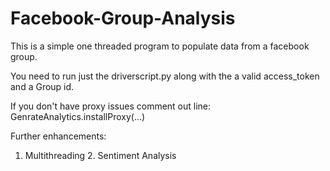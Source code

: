 Facebook-Group-Analysis
=======================
This is a simple one threaded program to populate data from a facebook group.

You need to run just the driverscript.py along with the a valid access_token and a Group id.

If you don't have proxy issues comment out line:
GenrateAnalytics.installProxy(...)

Further enhancements:
1. Multithreading      2. Sentiment Analysis
